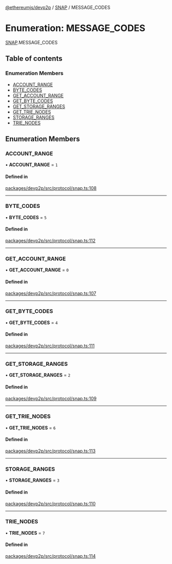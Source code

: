 [@ethereumjs/devp2p](../README.md) / [SNAP](../modules/SNAP.md) / MESSAGE\_CODES

# Enumeration: MESSAGE\_CODES

[SNAP](../modules/SNAP.md).MESSAGE_CODES

## Table of contents

### Enumeration Members

- [ACCOUNT\_RANGE](SNAP.MESSAGE_CODES.md#account_range)
- [BYTE\_CODES](SNAP.MESSAGE_CODES.md#byte_codes)
- [GET\_ACCOUNT\_RANGE](SNAP.MESSAGE_CODES.md#get_account_range)
- [GET\_BYTE\_CODES](SNAP.MESSAGE_CODES.md#get_byte_codes)
- [GET\_STORAGE\_RANGES](SNAP.MESSAGE_CODES.md#get_storage_ranges)
- [GET\_TRIE\_NODES](SNAP.MESSAGE_CODES.md#get_trie_nodes)
- [STORAGE\_RANGES](SNAP.MESSAGE_CODES.md#storage_ranges)
- [TRIE\_NODES](SNAP.MESSAGE_CODES.md#trie_nodes)

## Enumeration Members

### ACCOUNT\_RANGE

• **ACCOUNT\_RANGE** = ``1``

#### Defined in

[packages/devp2p/src/protocol/snap.ts:108](https://github.com/ethereumjs/ethereumjs-monorepo/blob/master/packages/devp2p/src/protocol/snap.ts#L108)

___

### BYTE\_CODES

• **BYTE\_CODES** = ``5``

#### Defined in

[packages/devp2p/src/protocol/snap.ts:112](https://github.com/ethereumjs/ethereumjs-monorepo/blob/master/packages/devp2p/src/protocol/snap.ts#L112)

___

### GET\_ACCOUNT\_RANGE

• **GET\_ACCOUNT\_RANGE** = ``0``

#### Defined in

[packages/devp2p/src/protocol/snap.ts:107](https://github.com/ethereumjs/ethereumjs-monorepo/blob/master/packages/devp2p/src/protocol/snap.ts#L107)

___

### GET\_BYTE\_CODES

• **GET\_BYTE\_CODES** = ``4``

#### Defined in

[packages/devp2p/src/protocol/snap.ts:111](https://github.com/ethereumjs/ethereumjs-monorepo/blob/master/packages/devp2p/src/protocol/snap.ts#L111)

___

### GET\_STORAGE\_RANGES

• **GET\_STORAGE\_RANGES** = ``2``

#### Defined in

[packages/devp2p/src/protocol/snap.ts:109](https://github.com/ethereumjs/ethereumjs-monorepo/blob/master/packages/devp2p/src/protocol/snap.ts#L109)

___

### GET\_TRIE\_NODES

• **GET\_TRIE\_NODES** = ``6``

#### Defined in

[packages/devp2p/src/protocol/snap.ts:113](https://github.com/ethereumjs/ethereumjs-monorepo/blob/master/packages/devp2p/src/protocol/snap.ts#L113)

___

### STORAGE\_RANGES

• **STORAGE\_RANGES** = ``3``

#### Defined in

[packages/devp2p/src/protocol/snap.ts:110](https://github.com/ethereumjs/ethereumjs-monorepo/blob/master/packages/devp2p/src/protocol/snap.ts#L110)

___

### TRIE\_NODES

• **TRIE\_NODES** = ``7``

#### Defined in

[packages/devp2p/src/protocol/snap.ts:114](https://github.com/ethereumjs/ethereumjs-monorepo/blob/master/packages/devp2p/src/protocol/snap.ts#L114)

